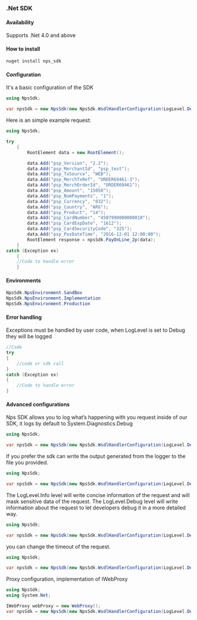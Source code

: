 ### .Net SDK

#### Availability
Supports .Net 4.0 and above 


#### How to install

```csharp
nuget install nps_sdk
```

#### Configuration

It's a basic configuration of the SDK

```csharp
using NpsSdk;

var npsSdk = new NpsSdk(new NpsSdk.WsdlHandlerConfiguration(LogLevel.Debug, NpsSdk.NpsEnvironment.SandBox, "_YOUR_SECRET_KEY_", new DebugLogger()));
```

Here is an simple example request:

```csharp
using NpsSdk;

try
    {
        RootElement data = new RootElement();

        data.Add("psp_Version", "2.2");
        data.Add("psp_MerchantId", "psp_test");
        data.Add("psp_TxSource", "WEB");
        data.Add("psp_MerchTxRef", "ORDER69461-3");
        data.Add("psp_MerchOrderId", "ORDER69461");
        data.Add("psp_Amount", "15050");
        data.Add("psp_NumPayments", "1");
        data.Add("psp_Currency", "032");
        data.Add("psp_Country", "ARG");
        data.Add("psp_Product", "14");
        data.Add("psp_CardNumber", "4507990000000010");
        data.Add("psp_CardExpDate", "1612");
        data.Add("psp_CardSecurityCode", "325");
        data.Add("psp_PosDateTime", "2016-12-01 12:00:00");
        RootElement response = npsSdk.PayOnLine_2p(data);
    }
catch (Exception ex)
    {
	//Code to handle error
    }
```

#### Environments

```csharp
NpsSdk.NpsEnvironment.SandBox
NpsSdk.NpsEnvironment.Implementation
NpsSdk.NpsEnvironment.Production
```

#### Error handling

Exceptions must be handled by user code, when LogLevel is set to Debug they will be logged

```csharp
//Code
try
{
	//code or sdk call
}
catch (Exception ex)
{
	//Code to handle error
}
```

#### Advanced configurations

Nps SDK allows you to log what’s happening with you request inside of our SDK, it logs by default to System.Diagnostics.Debug

```csharp
using NpsSdk;

var npsSdk = new NpsSdk(new NpsSdk.WsdlHandlerConfiguration(LogLevel.Debug, NpsSdk.NpsEnvironment.SandBox, "_YOUR_SECRET_KEY_", new DebugLogger()));
```


If you prefer the sdk can write the output generated from the logger to the file you provided.

```csharp
using NpsSdk;

var npsSdk = new NpsSdk(new NpsSdk.WsdlHandlerConfiguration(LogLevel.Debug, NpsSdk.NpsEnvironment.SandBox, "_YOUR_SECRET_KEY_", new FileLogger("path/to/your/file.log")));
```

The LogLevel.Info level will write concise information of the request and will mask sensitive data of the request. 
The LogLevel.Debug level will write information about the request to let developers debug it in a more detailed way.

```csharp
using NpsSdk;

var npsSdk = new NpsSdk(new NpsSdk.WsdlHandlerConfiguration(LogLevel.Debug, NpsSdk.NpsEnvironment.SandBox, "_YOUR_SECRET_KEY_", new DebugLogger()));
```

you can change the timeout of the request.

```csharp
using NpsSdk;

var npsSdk = new NpsSdk(new NpsSdk.WsdlHandlerConfiguration(LogLevel.Debug, NpsSdk.NpsEnvironment.SandBox, "_YOUR_SECRET_KEY_", new DebugLogger(), 60));
```

Proxy configuration, implementation of IWebProxy

```csharp
using NpsSdk;
using System.Net;

IWebProxy webProxy = new WebProxy();
var npsSdk = new NpsSdk(new NpsSdk.WsdlHandlerConfiguration(LogLevel.Debug, NpsSdk.NpsEnvironment.SandBox, "_YOUR_SECRET_KEY_", new DebugLogger(), 60, webProxy));
```

